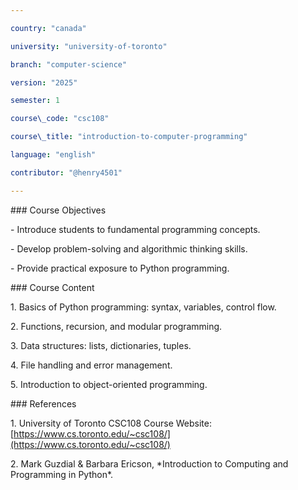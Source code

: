 ```yaml
---

country: "canada"

university: "university-of-toronto"

branch: "computer-science"

version: "2025"

semester: 1

course\_code: "csc108"

course\_title: "introduction-to-computer-programming"

language: "english"

contributor: "@henry4501"

---
```




\### Course Objectives

\- Introduce students to fundamental programming concepts.

\- Develop problem-solving and algorithmic thinking skills.

\- Provide practical exposure to Python programming.



\### Course Content

1\. Basics of Python programming: syntax, variables, control flow.

2\. Functions, recursion, and modular programming.

3\. Data structures: lists, dictionaries, tuples.

4\. File handling and error management.

5\. Introduction to object-oriented programming.



\### References

1\. University of Toronto CSC108 Course Website: \[https://www.cs.toronto.edu/~csc108/](https://www.cs.toronto.edu/~csc108/)

2\. Mark Guzdial \& Barbara Ericson, \*Introduction to Computing and Programming in Python\*.



